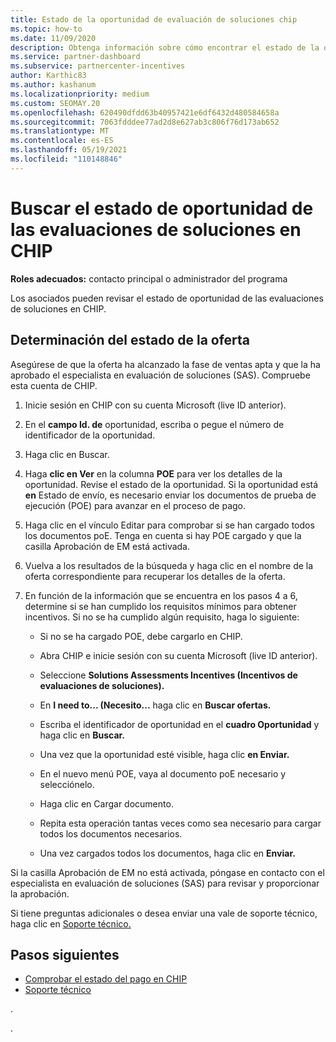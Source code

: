```yaml
---
title: Estado de la oportunidad de evaluación de soluciones chip
ms.topic: how-to
ms.date: 11/09/2020
description: Obtenga información sobre cómo encontrar el estado de la oportunidad de evaluación de soluciones en Channel Incentives Platform (CHIP).
ms.service: partner-dashboard
ms.subservice: partnercenter-incentives
author: Karthic83
ms.author: kashanum
ms.localizationpriority: medium
ms.custom: SEOMAY.20
ms.openlocfilehash: 620490dfdd63b40957421e6df6432d480584658a
ms.sourcegitcommit: 7063fdddee77ad2d8e627ab3c806f76d173ab652
ms.translationtype: MT
ms.contentlocale: es-ES
ms.lasthandoff: 05/19/2021
ms.locfileid: "110148846"
---
```

# <a name="find-your-solution-assessments-opportunity-status-on-chip"></a>Buscar el estado de oportunidad de las evaluaciones de soluciones en CHIP

**Roles adecuados:** contacto principal o administrador del programa

Los asociados pueden revisar el estado de oportunidad de las evaluaciones de soluciones en CHIP.

## <a name="determine-the-status-of-your-deal"></a>Determinación del estado de la oferta

Asegúrese de que la oferta ha alcanzado la fase de ventas apta y que la ha aprobado el especialista en evaluación de soluciones (SAS). Compruebe esta cuenta de CHIP.

1. Inicie sesión en CHIP con su cuenta Microsoft (live ID anterior).
1. En el **campo Id. de** oportunidad, escriba o pegue el número de identificador de la oportunidad.
3. Haga clic en Buscar.

1. Haga **clic en Ver** en la columna **POE** para ver los detalles de la oportunidad. Revise el estado de la oportunidad. Si la oportunidad está **en** Estado de envío, es necesario enviar los documentos de prueba de ejecución (POE) para avanzar en el proceso de pago.
 
1. Haga clic en el vínculo Editar para comprobar si se han cargado todos los documentos poE. Tenga en cuenta si hay POE cargado y que la casilla Aprobación de EM está activada.
 
1. Vuelva a los resultados de la búsqueda y haga clic en el nombre de la oferta correspondiente para recuperar los detalles de la oferta. 

1. En función de la información que se encuentra en los pasos 4 a 6, determine si se han cumplido los requisitos mínimos para obtener incentivos. Si no se ha cumplido algún requisito, haga lo siguiente:
 
     - Si no se ha cargado POE, debe cargarlo en CHIP.
 
     - Abra CHIP e inicie sesión con su cuenta Microsoft (live ID anterior).
 
     - Seleccione **Solutions Assessments Incentives (Incentivos de evaluaciones de soluciones).**

     - En **I need to... (Necesito...** haga clic en **Buscar ofertas.**

     - Escriba el identificador de oportunidad en el **cuadro Oportunidad** y haga clic en **Buscar.**

     - Una vez que la oportunidad esté visible, haga clic **en Enviar.**
  
     - En el nuevo menú POE, vaya al documento poE necesario y selecciónelo.

     - Haga clic en Cargar documento.

     - Repita esta operación tantas veces como sea necesario para cargar todos los documentos necesarios.

     - Una vez cargados todos los documentos, haga clic en **Enviar.**

Si la casilla Aprobación de EM no está activada, póngase en contacto con el especialista en evaluación de soluciones (SAS) para revisar y proporcionar la aprobación.
 
Si tiene preguntas adicionales o desea enviar una vale de soporte técnico, haga clic en [Soporte técnico.](report-problems-with-partner-center.md)

## <a name="next-steps"></a>Pasos siguientes

- [Comprobar el estado del pago en CHIP](chip-payment-status.md)
- [Soporte técnico](report-problems-with-partner-center.md)

.




.





